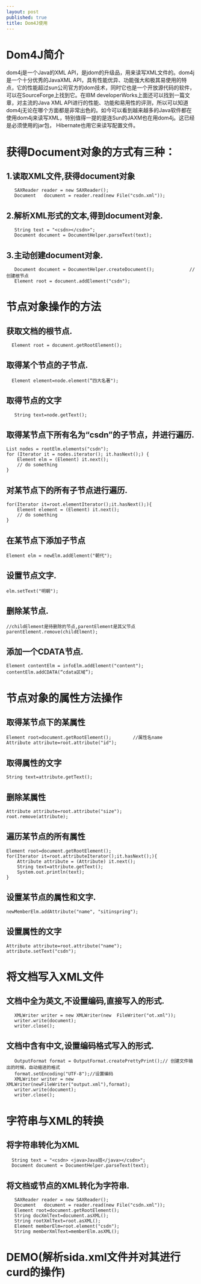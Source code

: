 ```yaml
---
layout: post
published: true
title: Dom4J使用
---
```

# Dom4J简介

dom4j是一个Java的XML API，是jdom的升级品，用来读写XML文件的。dom4j是一个十分优秀的JavaXML API，具有性能优异、功能强大和极其易使用的特点，它的性能超过sun公司官方的dom技术，同时它也是一个开放源代码的软件，可以在SourceForge上找到它。在IBM developerWorks上面还可以找到一篇文章，对主流的Java XML API进行的性能、功能和易用性的评测，所以可以知道dom4j无论在哪个方面都是非常出色的。如今可以看到越来越多的Java软件都在使用dom4j来读写XML，特别值得一提的是连Sun的JAXM也在用dom4j。这已经是必须使用的jar包， Hibernate也用它来读写配置文件。

# 获得Document对象的方式有三种：

## 1.读取XML文件,获得document对象              
       SAXReader reader = new SAXReader();               
       Document   document = reader.read(new File("csdn.xml"));  
       
## 2.解析XML形式的文本,得到document对象.  
       String text = "<csdn></csdn>";              
       Document document = DocumentHelper.parseText(text); 
       
## 3.主动创建document对象.  
       Document document = DocumentHelper.createDocument();             //创建根节点  
       Element root = document.addElement("csdn");  

# 节点对象操作的方法

## 获取文档的根节点.  
      Element root = document.getRootElement();  
## 取得某个节点的子节点.  
      Element element=node.element(“四大名著");  
## 取得节点的文字  
       String text=node.getText();  
## 取得某节点下所有名为“csdn”的子节点，并进行遍历.  
	List nodes = rootElm.elements("csdn");   
    for (Iterator it = nodes.iterator(); it.hasNext();) {     
    	Element elm = (Element) it.next();    
    	// do something  
 	}  
## 对某节点下的所有子节点进行遍历.      
    for(Iterator it=root.elementIterator();it.hasNext();){        
    	Element element = (Element) it.next();        
        // do something   
 	}  
## 在某节点下添加子节点  
    Element elm = newElm.addElement("朝代");  
## 设置节点文字. 
	elm.setText("明朝");  
## 删除某节点.
	//childElement是待删除的节点,parentElement是其父节点  
    parentElement.remove(childElment); 
## 添加一个CDATA节点.
	Element contentElm = infoElm.addElement("content");
    contentElm.addCDATA(“cdata区域”);  

# 节点对象的属性方法操作

## 取得某节点下的某属性    
	Element root=document.getRootElement();        //属性名name  
    Attribute attribute=root.attribute("id");  
## 取得属性的文字  
    String text=attribute.getText();  
## 删除某属性 
	Attribute attribute=root.attribute("size"); 
    root.remove(attribute);  
## 遍历某节点的所有属性    
    Element root=document.getRootElement();        
    for(Iterator it=root.attributeIterator();it.hasNext();){          
    	Attribute attribute = (Attribute) it.next();           
        String text=attribute.getText();          
        System.out.println(text);    
  	}  
## 设置某节点的属性和文字.   
	newMemberElm.addAttribute("name", "sitinspring");  
## 设置属性的文字  
	Attribute attribute=root.attribute("name");   
    attribute.setText("csdn");  
    
# 将文档写入XML文件

## 文档中全为英文,不设置编码,直接写入的形式.   
       XMLWriter writer = new XMLWriter(new  FileWriter("ot.xml"));   
       writer.write(document);    
       writer.close();  
## 文档中含有中文,设置编码格式写入的形式.  
       OutputFormat format = OutputFormat.createPrettyPrint();// 创建文件输出的时候，自动缩进的格式                    
       format.setEncoding("UTF-8");//设置编码  
       XMLWriter writer = new XMLWriter(newFileWriter("output.xml"),format);  
       writer.write(document);  
       writer.close();  
# 字符串与XML的转换

## 将字符串转化为XML  
      String text = "<csdn> <java>Java班</java></csdn>";  
      Document document = DocumentHelper.parseText(text);  
## 将文档或节点的XML转化为字符串.  
       SAXReader reader = new SAXReader();  
       Document   document = reader.read(new File("csdn.xml"));              
       Element root=document.getRootElement();      
       String docXmlText=document.asXML(); 
       String rootXmlText=root.asXML();  
       Element memberElm=root.element("csdn");  
       String memberXmlText=memberElm.asXML();  
# DEMO(解析sida.xml文件并对其进行curd的操作)
